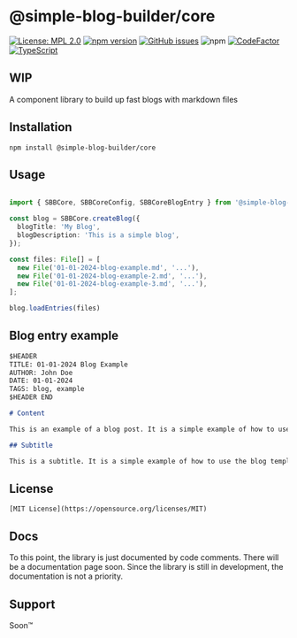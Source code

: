 # @simple-blog-builder/core

[![License: MPL 2.0](https://img.shields.io/badge/License-MPL%202.0-brightgreen.svg)](https://opensource.org/licenses/MPL-2.0)
[![npm version](https://badge.fury.io/js/simple-blog-builder/core.svg)](https://badge.fury.io/js/simple-blog-builder/core)
[![GitHub issues](https://img.shields.io/github/issues/simple-blog-builder/core)](https://github.com/simple-blog-builder/core/issues)
![npm](https://img.shields.io/npm/dt/simple-blog-builder)
[![CodeFactor](https://www.codefactor.io/repository/github/simple-blog-builder/core/badge)](https://www.codefactor.io/repository/github/simple-blog-builder/core)
[![TypeScript](https://img.shields.io/badge/Developed%20in-TypeScript-blue?logo=typescript)](https://www.typescriptlang.org/)

## WIP

A component library to build up fast blogs with markdown files

## Installation

    npm install @simple-blog-builder/core

## Usage

```TypeScript

import { SBBCore, SBBCoreConfig, SBBCoreBlogEntry } from '@simple-blog-builder/core';

const blog = SBBCore.createBlog({
  blogTitle: 'My Blog',
  blogDescription: 'This is a simple blog',
});

const files: File[] = [
  new File('01-01-2024-blog-example.md', '...'),
  new File('01-01-2024-blog-example-2.md', '...'),
  new File('01-01-2024-blog-example-3.md', '...'),
];

blog.loadEntries(files)

```

## Blog entry example

```Markdown
$HEADER
TITLE: 01-01-2024 Blog Example
AUTHOR: John Doe
DATE: 01-01-2024
TAGS: blog, example
$HEADER END

# Content

This is an example of a blog post. It is a simple example of how to use the blog template.

## Subtitle

This is a subtitle. It is a simple example of how to use the blog template.

```

## License

    [MIT License](https://opensource.org/licenses/MIT)

## Docs

To this point, the library is just documented by code comments. There will be a documentation page soon. Since the library is still in development, the documentation is not a priority.

## Support

Soon™
